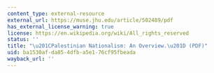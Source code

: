 ```yaml
---
content_type: external-resource
external_url: https://muse.jhu.edu/article/502489/pdf
has_external_license_warning: true
license: https://en.wikipedia.org/wiki/All_rights_reserved
status: ''
title: "\u201CPalestinian Nationalism: An Overview.\u201D (PDF)"
uid: ba1530af-da85-4dfb-a5e1-76cf95fbeada
wayback_url: ''
---
```

